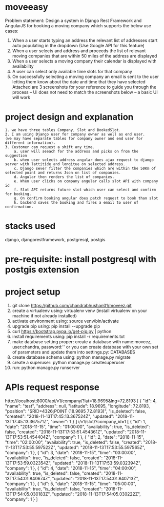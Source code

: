 # moveeasy
Problem statement:
Design a system in Django Rest Framework and AngularJS for booking a moving company which
supports the below use cases:
1. When a user starts typing an address the relevant list of addresses start auto populating in the
dropdown (Use Google API for this feature)
2. When a user selects and address and proceeds the list of relevant moving companies that are
within 50 miles of the address are displayed
3. When a user selects a moving company their calendar is displayed with availability
4. A user can select only available time slots for that company
5. On successfully selecting a moving company an email is sent to the user letting them know
about the date and time that they have selected
Attached are 3 screenshots for your reference to guide you through the process – UI does not need to
match the screenshots below – a basic UI will work

# project design and explanation
    1. we have three tables Company, Slot and BookedSlot.
    2. I am using Django user for company owner as well as end user.
    (we may have separate tables for company owner and end user for different information).
    3. Customer can request a shift any time.
        a. user will seeach for the address and picks on from the suggestion
        b. when user selects address angular does ajax request to django server with lattitide and longitue on selected address.
        c. Django sever filter the companies which are within the 50Km of selected point and returns Json on list of companies.
        d. Angular then renders the list of companies.
        e. When user clicks on company angular calls slot API with company id
        f. Slot API returns future slot which user can select and confirm for booking.
        g. On confirm booking angular does patch request to book than slot
        h. backend saves the booking and fires a email to user of confirmation.

# stacks used
django, djangorestframework, postgresql, postgis

# pre-requisite: install postgresql with postgis extension

# project setup
1. git clone https://github.com/chandrabhushan01/moveez.git
2. create a virtualenv using: virtualenv venv (install virtualenv on your machine if not already installed)
3. activate environment using: source venv/bin/activate
4. upgrade pip using: pip install --upgrade pip
5. curl https://bootstrap.pypa.io/get-pip.py | python
6. install requirements using: pip install -r requirements.txt
7. make database setting proper: create a database with name:moveez, user:chandra, password:''
or you can create database with your own set of parameters and update them into settings.py: DATABASES
8. create database schema using: python manage.py migrate
9. create a superuser: python manage.py createsuperuser
10. run: python manage.py runserver


# APIs request response
http://localhost:8000/api/v1/company/?lat=18.9695&lng=72.8193
[
    {
        "id": 4,
        "name": "test",
        "address": null,
        "latitude": 18.9695,
        "longitude": 72.8193,
        "position": "SRID=4326;POINT (18.9695 72.8193)",
        "is_deleted": false,
        "created": "2018-11-13T17:45:13.367524Z",
        "updated": "2018-11-13T17:45:13.367571Z",
        "owner": 1
    }
]
i/v1/slot/?company_id=1
[
    {
        "id": 1,
        "date": "2018-11-15",
        "time": "01:00:00",
        "availability": true,
        "is_deleted": false,
        "created": "2018-11-13T17:53:51.454361Z",
        "updated": "2018-11-13T17:53:51.454404Z",
        "company": 1
    },
    {
        "id": 2,
        "date": "2018-11-15",
        "time": "02:00:00",
        "availability": true,
        "is_deleted": false,
        "created": "2018-11-13T17:53:55.597522Z",
        "updated": "2018-11-13T17:53:55.597565Z",
        "company": 1
    },
    {
        "id": 3,
        "date": "2018-11-15",
        "time": "03:00:00",
        "availability": true,
        "is_deleted": false,
        "created": "2018-11-13T17:53:59.032354Z",
        "updated": "2018-11-13T17:53:59.032394Z",
        "company": 1
    },
    {
        "id": 4,
        "date": "2018-11-15",
        "time": "04:00:00",
        "availability": true,
        "is_deleted": false,
        "created": "2018-11-13T17:54:01.840674Z",
        "updated": "2018-11-13T17:54:01.840713Z",
        "company": 1
    },
    {
        "id": 5,
        "date": "2018-11-15",
        "time": "05:00:00",
        "availability": true,
        "is_deleted": false,
        "created": "2018-11-13T17:54:05.030183Z",
        "updated": "2018-11-13T17:54:05.030222Z",
        "company": 1
    }
]
